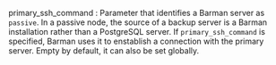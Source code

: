 primary_ssh_command
:   Parameter that identifies a Barman server as `passive`.
    In a passive node, the source of a backup server is a Barman installation
    rather than a PostgreSQL server.
    If `primary_ssh_command` is specified, Barman uses it to enstablish a
    connection with the primary server.
    Empty by default, it can also be set globally.
